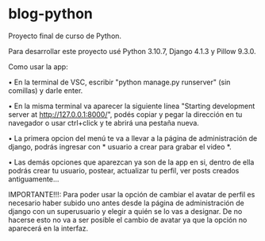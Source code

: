 # blog-python
Proyecto final de curso de Python.

Para desarrollar este proyecto usé Python 3.10.7, Django 4.1.3 y Pillow 9.3.0.

Como usar la app:

• En la terminal de VSC, escribir "python manage.py runserver" (sin comillas) y darle enter.

• En la misma terminal va aparecer la siguiente línea "Starting development server at http://127.0.0.1:8000/", podés copiar y pegar la dirección en tu navegador o usar ctrl+click y te abrirá una pestaña nueva.

• La primera opcion del menú te va a llevar a la página de administración de django, podrás ingresar con * usuario a crear para grabar el video *.

• Las demás opciones que aparezcan ya son de la app en si, dentro de ella podrás crear tu usuario, postear, actualizar tu perfil, ver posts creados antiguamente...

IMPORTANTE!!!:
                Para poder usar la opción de cambiar el avatar de perfil es necesario haber subido uno antes desde la página de administración de django con un superusuario y elegir a quién se lo vas a designar. De no hacerse esto no va a ser posible el cambio de avatar ya que la opción no aparecerá en la interfaz.